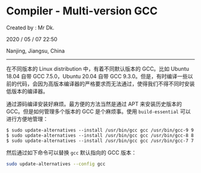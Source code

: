 # Compiler - Multi-version GCC

Created by : Mr Dk.

2020 / 05 / 07 22:50

Nanjing, Jiangsu, China

---

在不同版本的 Linux distribution 中，有着不同默认版本的 GCC。比如 Ubuntu 18.04 自带 GCC 7.5.0，Ubuntu 20.04 自带 GCC 9.3.0。但是，有时编译一些以前的代码，会因为高版本编译器的严格要求而无法通过，使得我们不得不同时安装低版本的编译器。

通过源码编译安装好麻烦。最方便的方法当然是通过 APT 来安装历史版本的 GCC。但是如何管理多个版本的 GCC 是个麻烦事。使用 `build-essential` 可以进行方便地管理：

```console
$ sudo update-alternatives --install /usr/bin/gcc gcc /usr/bin/gcc-9 9
$ sudo update-alternatives --install /usr/bin/gcc gcc /usr/bin/gcc-8 8
$ sudo update-alternatives --install /usr/bin/gcc gcc /usr/bin/gcc-7 7
```

然后通过如下命令可以替换 `gcc` 默认指向的 GCC 版本：

```bash
sudo update-alternatives --config gcc
```

